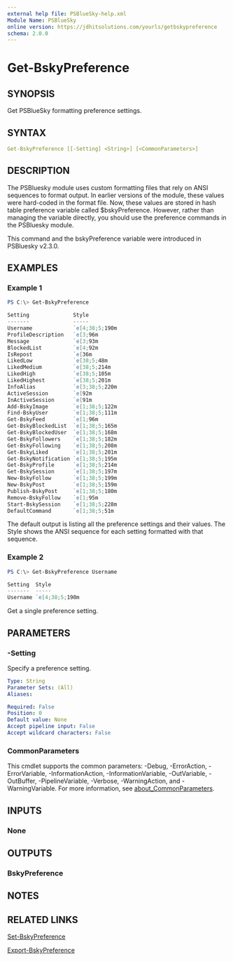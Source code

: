 ```yaml
---
external help file: PSBlueSky-help.xml
Module Name: PSBlueSky
online version: https://jdhitsolutions.com/yourls/getbskypreference
schema: 2.0.0
---
```


# Get-BskyPreference

## SYNOPSIS

Get PSBlueSky formatting preference settings.

## SYNTAX

```yaml
Get-BskyPreference [[-Setting] <String>] [<CommonParameters>]
```

## DESCRIPTION

The PSBluesky module uses custom formatting files that rely on ANSI sequences to format output. In earlier versions of the module, these values were hard-coded in the format file. Now, these values are stored in hash table preference variable called $bskyPreference. However, rather than managing the variable directly, you should use the preference commands in the PSBluesky module.

This command and the bskyPreference variable were introduced in PSBluesky v2.3.0.

## EXAMPLES

### Example 1

```powershell
PS C:\> Get-BskyPreference

Setting              Style
-------              -----
Username             `e[4;38;5;190m
ProfileDescription   `e[3;96m
Message              `e[3;93m
BlockedList          `e[4;92m
IsRepost             `e[36m
LikedLow             `e[38;5;48m
LikedMedium          `e[38;5;214m
LikedHigh            `e[38;5;105m
LikedHighest         `e[38;5;201m
InfoAlias            `e[3;38;5;220m
ActiveSession        `e[92m
InActiveSession      `e[91m
Add-BskyImage        `e[1;38;5;122m
Find-BskyUser        `e[1;38;5;111m
Get-BskyFeed         `e[1;96m
Get-BskyBlockedList  `e[1;38;5;165m
Get-BskyBlockedUser  `e[1;38;5;168m
Get-BskyFollowers    `e[1;38;5;182m
Get-BskyFollowing    `e[1;38;5;208m
Get-BskyLiked        `e[1;38;5;201m
Get-BskyNotification `e[1;38;5;195m
Get-BskyProfile      `e[1;38;5;214m
Get-BskySession      `e[1;38;5;197m
New-BskyFollow       `e[1;38;5;199m
New-BskyPost         `e[1;38;5;159m
Publish-BskyPost     `e[1;38;5;180m
Remove-BskyFollow    `e[1;95m
Start-BskySession    `e[1;38;5;228m
DefaultCommand       `e[1;38;5;51m
```

The default output is listing all the preference settings and their values. The Style shows the ANSI sequence for each setting formatted with that sequence.

### Example 2

```powershell
PS C:\> Get-BskyPreference Username

Setting  Style
-------  -----
Username `e[4;38;5;190m
```

Get a single preference setting.

## PARAMETERS

### -Setting

Specify a preference setting.

```yaml
Type: String
Parameter Sets: (All)
Aliases:

Required: False
Position: 0
Default value: None
Accept pipeline input: False
Accept wildcard characters: False
```

### CommonParameters

This cmdlet supports the common parameters: -Debug, -ErrorAction, -ErrorVariable, -InformationAction, -InformationVariable, -OutVariable, -OutBuffer, -PipelineVariable, -Verbose, -WarningAction, and -WarningVariable. For more information, see [about_CommonParameters](http://go.microsoft.com/fwlink/?LinkID=113216).

## INPUTS

### None

## OUTPUTS

### BskyPreference

## NOTES

## RELATED LINKS

[Set-BskyPreference](Set-BskyPreference.md)

[Export-BskyPreference](Export-BskyPreference.md)
